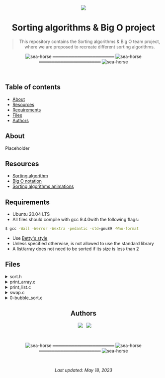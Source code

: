<div align="center">

<img src="https://apply.holbertonschool.com/holberton-logo.png" />
<h1> Sorting algorithms & Big O project </h1>

> This repository contains the Sorting algorithms & Big O team project, where we are proposed to recreate different sorting algorithms.

</div>

<div align="center">

![sea-horse](https://user-images.githubusercontent.com/110431271/229328604-b8c19c26-54e9-48d6-946f-91b0337deece.png) ════════════════════ ![sea-horse](https://user-images.githubusercontent.com/110431271/229328604-b8c19c26-54e9-48d6-946f-91b0337deece.png) ════════════════════ ![sea-horse](https://user-images.githubusercontent.com/110431271/229328604-b8c19c26-54e9-48d6-946f-91b0337deece.png)

</div>

<br>

## Table of contents
* [About](#about)
* [Resources](#resources)
* [Requirements](#requirements)
* [Files](#files)
* [Authors](#authors)

## About
Placeholder

## Resources
* [Sorting algorithm](https://en.wikipedia.org/wiki/Sorting_algorithm)
* [Big O notation](https://stackoverflow.com/questions/487258/what-is-a-plain-english-explanation-of-big-o-notation)
* [Sorting algorithms animations](https://www.toptal.com/developers/sorting-algorithms)

## Requirements
* Ubuntu 20.04 LTS
* All files should compile with gcc 9.4.0with the following flags:
```bash
$ gcc -Wall -Werror -Wextra -pedantic -std=gnu89 -Wno-format
```
* Use [Betty's style](https://github.com/holbertonschool/Betty/wiki)
* Unless specified otherwise, is not allowed to use the standard library
* A list/array does not need to be sorted if its size is less than 2

## Files

<details>
<summary>sort.h</summary>
Header file that contains all the prototypes of the proposed sorting algorithms, auxiliary functions and data structure for doubly linked list.
</details>

<details>
<summary>print_array.c</summary>
Contains the auxiliary function that prints an array of integers taking as parameters the array to be printed and its size.
</details>

<details>
<summary>print_list.c</summary>
Contains the auxiliary function that prints a list of integers, taking a list as a parameter.
</details>

<details>
<summary>swap.c</summary>
Contains the auxiliary function for swap values in a given array.
</details>

<details>
<summary>0-bubble_sort.c</summary>
Contains a function that sorts an array of integers in ascending order using the bubble sort algorithm. Pairs of adjacent elements are compared and swapped if they are out of order. If no swapping occurs in one iteration, indicates that the array is ordered.
</details>

<div align="center">

## Authors
  
&ensp;[<img src="https://img.shields.io/badge/vandriodd-%23121011.svg?style=for-the-badge&logo=github&logoColor=white">](https://github.com/vandriodd)
&ensp;[<img src="https://img.shields.io/badge/gonzalopedernera-%23121011.svg?style=for-the-badge&logo=github&logoColor=white">](https://github.com/gonzalopedernera)

<br>

![sea-horse](https://user-images.githubusercontent.com/110431271/229328604-b8c19c26-54e9-48d6-946f-91b0337deece.png) ════════════════════ ![sea-horse](https://user-images.githubusercontent.com/110431271/229328604-b8c19c26-54e9-48d6-946f-91b0337deece.png) ════════════════════ ![sea-horse](https://user-images.githubusercontent.com/110431271/229328604-b8c19c26-54e9-48d6-946f-91b0337deece.png)

<br>

_Last updated: May 18, 2023_

</div>
